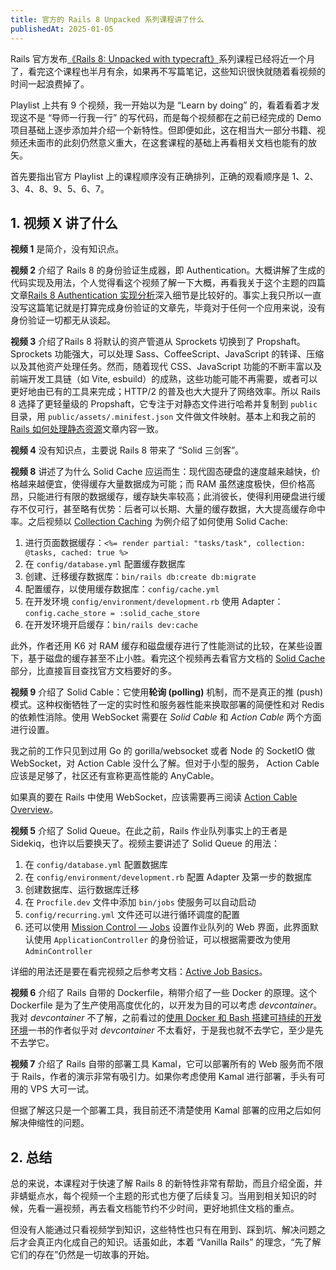 ```yaml
---
title: 官方的 Rails 8 Unpacked 系列课程讲了什么
publishedAt: 2025-01-05
---
```


Rails 官方发布[《Rails 8: Unpacked with typecraft》](https://www.youtube.com/playlist?list=PLHFP2OPUpCebdA4-xR07SPpoBWVERkHR6)系列课程已经将近一个月了，看完这个课程也半月有余，如果再不写篇笔记，这些知识很快就随着看视频的时间一起浪费掉了。

Playlist 上共有 9 个视频，我一开始以为是 “Learn by doing” 的，看着看着才发现这不是 “导师一行我一行” 的写代码，而是每个视频都在之前已经完成的 Demo 项目基础上逐步添加并介绍一个新特性。但即便如此，这在相当大一部分书籍、视频还未面市的此刻仍然意义重大，在这套课程的基础上再看相关文档也能有的放矢。

首先要指出官方 Playlist 上的课程顺序没有正确排列，正确的观看顺序是 1、2、3、4、8、9、5、6、7。

## 1. 视频 X 讲了什么

**视频 1** 是简介，没有知识点。

**视频 2** 介绍了 Rails 8 的身份验证生成器，即 Authentication。大概讲解了生成的代码实现及用法，个人觉得看这个视频了解一下大概，再看我关于这个主题的四篇文章[Rails 8 Authentication 实现分析](https://rubyist.run/ruby/2024-12-22-rails8-authentication-1/)深入细节是比较好的。事实上我只所以一直没写这篇笔记就是打算完成身份验证的文章先，毕竟对于任何一个应用来说，没有身份验证一切都无从谈起。

**视频 3** 介绍了Rails 8 将默认的资产管道从 Sprockets 切换到了 Propshaft。Sprockets 功能强大，可以处理 Sass、CoffeeScript、JavaScript 的转译、压缩以及其他资产处理任务。然而，随着现代 CSS、JavaScript 功能的不断丰富以及前端开发工具链（如 Vite, esbuild）的成熟，这些功能可能不再需要，或者可以更好地由已有的工具来完成；HTTP/2 的普及也大大提升了网络效率。所以 Rails 8 选择了更轻量级的 Propshaft，它专注于对静态文件进行哈希并复制到 `public` 目录，用 `public/assets/.minifest.json` 文件做文件映射。基本上和我之前的[Rails 如何处理静态资源](https://rubyist.run/ruby/2024-11-05-rails-assets/)文章内容一致。

**视频 4** 没有知识点，主要说 Rails 8 带来了 “Solid 三剑客”。

**视频 8** 讲述了为什么 Solid Cache 应运而生：现代固态硬盘的速度越来越快，价格越来越便宜，使得缓存大量数据成为可能；而 RAM 虽然速度极快，但价格高昂，只能进行有限的数据缓存，缓存缺失率较高；此消彼长，使得利用硬盘进行缓存不仅可行，甚至略有优势：后者可以长期、大量的缓存数据，大大提高缓存命中率。之后视频以 [Collection Caching](https://guides.rubyonrails.org/caching_with_rails.html#collection-caching) 为例介绍了如何使用 Solid Cache:

1. 进行页面数据缓存：`<%= render partial: "tasks/task", collection: @tasks, cached: true %>`
2. 在 `config/database.yml` 配置缓存数据库
3. 创建、迁移缓存数据库：`bin/rails db:create db:migrate`
4. 配置缓存，以使用缓存数据库：`config/cache.yml`
5. 在开发环境 `config/environment/development.rb` 使用 Adapter：`config.cache_store = :solid_cache_store`
6. 在开发环境开启缓存：`bin/rails dev:cache`

此外，作者还用 K6 对 RAM 缓存和磁盘缓存进行了性能测试的比较，在某些设置下，基于磁盘的缓存甚至不止小胜。看完这个视频再去看官方文档的 [Solid Cache](https://guides.rubyonrails.org/caching_with_rails.html#solid-cache) 部分，比直接盲目查找官方文档要好的多。

**视频 9** 介绍了 Solid Cable：它使用**轮询 (polling)** 机制，而不是真正的推 (push) 模式。这种权衡牺牲了一定的实时性和服务器性能来换取部署的简便性和对 Redis 的依赖性消除。使用 WebSocket 需要在 *Solid Cable* 和 *Action Cable* 两个方面进行设置。

我之前的工作只见到过用 Go 的 gorilla/websocket 或者 Node 的 SocketIO 做 WebSocket，对 Action Cable 没什么了解。但对于小型的服务， Action Cable 应该是足够了，社区还有宣称更高性能的 AnyCable。

如果真的要在 Rails 中使用 WebSocket，应该需要再三阅读 [Action Cable Overview](https://guides.rubyonrails.org/action_cable_overview.html)。

**视频 5** 介绍了 Solid Queue。在此之前，Rails 作业队列事实上的王者是 Sidekiq，也许以后要换天了。视频主要讲述了 Solid Queue 的用法：

1. 在 `config/database.yml` 配置数据库
2. 在 `config/environment/development.rb` 配置 Adapter 及第一步的数据库
3. 创建数据库、运行数据库迁移
4. 在 `Procfile.dev` 文件中添加 `bin/jobs` 使服务可以自动启动
5. `config/recurring.yml` 文件还可以进行循环调度的配置
6. 还可以使用 [Mission Control — Jobs](https://github.com/rails/mission_control-jobs) 设置作业队列的 Web 界面，此界面默认使用 `ApplicationController` 的身份验证，可以根据需要改为使用 `AdminController`

详细的用法还是要在看完视频之后参考文档：[Active Job Basics](https://guides.rubyonrails.org/active_job_basics.html)。

**视频 6** 介绍了 Rails 自带的 Dockerfile，稍带介绍了一些 Docker 的原理。这个 Dockerfile 是为了生产使用高度优化的，以开发为目的可以考虑 *devcontainer*。我对 *devcontainer* 不了解，之前看过的[使用 Docker 和 Bash 搭建可持续的开发环境](https://rubyist.run/other/2024-12-12-sustainable-dev-env/)一书的作者似乎对 *devcontainer* 不太看好，于是我也就不去学它，至少是先不去学它。

**视频 7** 介绍了 Rails 自带的部署工具 Kamal，它可以部署所有的 Web 服务而不限于 Rails，作者的演示非常有吸引力。如果你考虑使用 Kamal 进行部署，手头有可用的 VPS 大可一试。

但据了解这只是一个部署工具，我目前还不清楚使用 Kamal 部署的应用之后如何解决伸缩性的问题。

## 2. 总结

总的来说，本课程对于快速了解 Rails 8 的新特性非常有帮助，而且介绍全面，并非蜻蜓点水，每个视频一个主题的形式也方便了后续复习。当用到相关知识的时候，先看一遍视频，再去看文档能节约不少时间，更好地抓住文档的重点。

但没有人能通过只看视频学到知识，这些特性也只有在用到、踩到坑、解决问题之后才会真正内化成自己的知识。话虽如此，本着 “Vanilla Rails” 的理念，“先了解它们的存在”仍然是一切故事的开始。